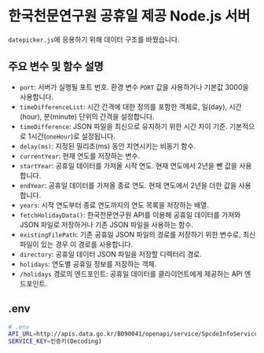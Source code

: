 # 한국천문연구원 공휴일 제공 Node.js 서버
`datepicker.js`에 응용하기 위해 데이터 구조를 바꿨습니다.

## 주요 변수 및 함수 설명
- `port`: 서버가 실행될 포트 번호. 환경 변수 `PORT` 값을 사용하거나 기본값 3000을 사용합니다.
- `timeDifferenceList`: 시간 간격에 대한 정의를 포함한 객체로, 일(day), 시간(hour), 분(minute) 단위의 간격을 설정합니다.
- `timeDifference`: JSON 파일을 최신으로 유지하기 위한 시간 차이 기준. 기본적으로 1시간(`oneHour`)로 설정됩니다.
- `delay(ms)`: 지정된 밀리초(ms) 동안 지연시키는 비동기 함수.
- `currentYear`: 현재 연도를 저장하는 변수.
- `startYear`: 공휴일 데이터를 가져올 시작 연도. 현재 연도에서 2년을 뺀 값을 사용합니다.
- `endYear`: 공휴일 데이터를 가져올 종료 연도. 현재 연도에서 2년을 더한 값을 사용합니다.
- `years`: 시작 연도부터 종료 연도까지의 연도 목록을 저장하는 배열.
- `fetchHolidayData()`: 한국천문연구원 API를 이용해 공휴일 데이터를 가져와 JSON 파일로 저장하거나 기존 JSON 파일을 사용하는 함수.
- `existingFilePath`: 기존 공휴일 JSON 파일의 경로를 저장하기 위한 변수로, 최신 파일이 있는 경우 이 경로를 사용합니다.
- `directory`: 공휴일 데이터 JSON 파일을 저장할 디렉터리 경로.
- `holidays`: 연도별 공휴일 정보를 저장하는 객체.
- `/holidays` 경로의 엔드포인트: 공휴일 데이터를 클라이언트에게 제공하는 API 엔드포인트.

## .env
```sh
# .env
API_URL=http://apis.data.go.kr/B090041/openapi/service/SpcdeInfoService/getRestDeInfo
SERVICE_KEY=인증키(Decoding)
```

